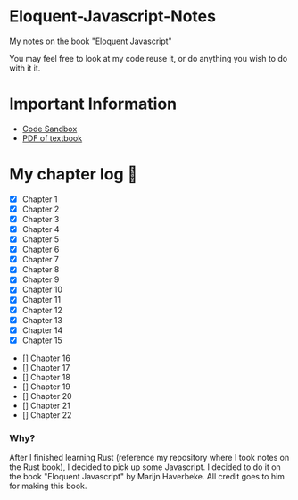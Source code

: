 # Eloquent-Javascript-Notes
My notes on the book "Eloquent Javascript"

You may feel free to look at my code reuse it, or do anything you wish to do with it it. 

# Important Information
- [Code Sandbox](https://eloquentjavascript.net/code/)
- [PDF of textbook](https://eloquentjavascript.net/Eloquent_JavaScript_small.pdf)

# My chapter log 🙂
- [x] Chapter  1
- [x] Chapter  2
- [x] Chapter  3
- [x] Chapter  4
- [x] Chapter  5
- [x] Chapter  6
- [x] Chapter  7
- [x] Chapter  8
- [x] Chapter  9
- [x] Chapter  10
- [x] Chapter  11
- [x] Chapter  12
- [x] Chapter  13
- [x] Chapter  14
- [x] Chapter  15
- [] Chapter  16
- [] Chapter  17
- [] Chapter  18
- [] Chapter  19
- [] Chapter  20
- [] Chapter  21
- [] Chapter  22

### Why?
After I finished learning Rust (reference my repository where I took notes on the Rust book), I decided to pick up some Javascript. I decided to do it on the book "Eloquent Javascript" by Marijn Haverbeke. All credit goes to him for making this book. 

